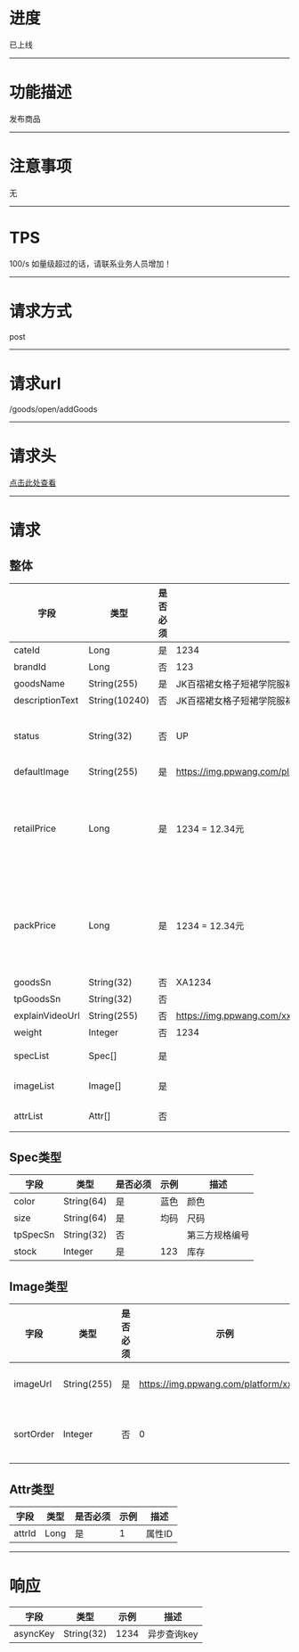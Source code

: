 # 进度
已上线

---

# 功能描述
发布商品

---

# 注意事项
无

---

# TPS
100/s 如量级超过的话，请联系业务人员增加！

---

# 请求方式
post

---

# 请求url
/goods/open/addGoods

---

# 请求头
[点击此处查看](../请求头部及签名方式.md)

---

# 请求
## 整体
| 字段            | 类型         |是否必须| 示例                            | 描述                              | 
| -------------- | ------------ | ---- | ------------------------------- | --------------------------------- |
| cateId         | Long         | 是  | 1234                             | 分类ID                                                                                                          |
| brandId        | Long         | 否  | 123                              | 品牌ID                                                                                                          |
| goodsName      | String(255)  | 是  | JK百褶裙女格子短裙学院服裙格裙百搭防   | 商品名称
| descriptionText| String(10240) | 否  | JK百褶裙女格子短裙学院服裙格裙百搭防  | 商品描述
| status         | String(32)   | 否  | UP                               | 商品状态。默认为UP。参考：[0商品枚举-商品状态](./0商品枚举.md)。不能传DOWN_BY_PLATFORM                                   |
| defaultImage   | String(255)  | 是  | https://img.ppwang.com/platform/2021/06/17/upload_257812_F207_0_0.png  | 封面图绝对路径
| retailPrice    | Long         | 是  | 1234 = 12.34元                   | 商品拿货价。注意！接口返回的是整数，如需要换算的话，需要接口调用方自己除以100以转移成实际的金额。如返回1234，意思是金额为12.34元    |
| packPrice      | Long         | 是  | 1234 = 12.34元                   | 商品打包价。注意！接口返回的是整数，如需要换算的话，需要接口调用方自己除以100以转移成实际的金额。如返回1234，意思是金额为12.34元    |
| goodsSn        | String(32)   | 否  | XA1234                           | 商品货号                                                                                                          |
| tpGoodsSn      | String(32)   | 否  |                                  | 第三方商品货号                                                                                                     |
| explainVideoUrl| String(255)  | 否  | https://img.ppwang.com/xx.mp4    | 直播讲解视频绝对地址                                                                                                |
| weight         | Integer      | 否  | 1234                             | 商品重量。单位：克                                                                                                  |
| specList       | Spec[]       | 是  |                                  | 规格列表。具体字段参考Spec类型"                                                                                       |
| imageList      | Image[]      | 是  |                                  | 商品详情图片列表。具体字段参考Image类型                                                                                |
| attrList       | Attr[]       | 否  |                                  | 商品属性列表。具体字段参考Attr类型                                                                                     |


## Spec类型
| 字段            | 类型         |是否必须| 示例                            | 描述                               |
| -------------- | ------------ | ---- | ------------------------------- | --------------------------------- |
| color          | String(64)   | 是  | 蓝色                              | 颜色                             |
| size           | String(64)   | 是  | 均码                              | 尺码                             |
| tpSpecSn       | String(32)   | 否  |                                   | 第三方规格编号                    |
| stock          | Integer      | 是  | 123                               | 库存                             |


## Image类型
| 字段           | 类型           |是否必须| 示例                                    | 描述                             |
| -------------- | ------------- | ---- | --------------------------------------- | ------------------------------- |
| imageUrl       | String(255)   | 是  | https://img.ppwang.com/platform/xx.png   | 图片绝对路径                       |
| sortOrder      | Integer       | 否  | 0                                        | 排序。默认为0                      |


## Attr类型
| 字段            | 类型          |是否必须| 示例                            | 描述                             |
| -------------- | ------------- | ---- | ------------------------------- | -------------------------------- |
| attrId         | Long          | 是  | 1                                | 属性ID                           |

---

# 响应
| 字段            | 类型         | 示例                              | 描述                               | 
| -------------- | ------------ | -------------------------------- | --------------------------------- |
| asyncKey       | String(32)   | 1234                             | 异步查询key                        |

